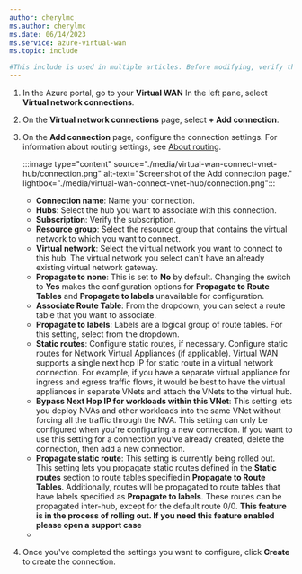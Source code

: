 ```yaml
---
author: cherylmc
ms.author: cherylmc
ms.date: 06/14/2023
ms.service: azure-virtual-wan
ms.topic: include

#This include is used in multiple articles. Before modifying, verify that any changes apply to all articles that use this include.
---
```


1. In the Azure portal, go to your **Virtual WAN** In the left pane, select **Virtual network connections**.
1. On the **Virtual network connections** page, select **+ Add connection**.
1. On the **Add connection** page, configure the connection settings. For information about routing settings, see [About routing](../articles/virtual-wan/about-virtual-hub-routing.md).

   :::image type="content" source="./media/virtual-wan-connect-vnet-hub/connection.png" alt-text="Screenshot of the Add connection page." lightbox="./media/virtual-wan-connect-vnet-hub/connection.png":::

   * **Connection name**: Name your connection.
   * **Hubs**: Select the hub you want to associate with this connection.
   * **Subscription**: Verify the subscription.
   * **Resource group**: Select the resource group that contains the virtual network to which you want to connect.
   * **Virtual network**: Select the virtual network you want to connect to this hub. The virtual network you select can't have an already existing virtual network gateway.
   * **Propagate to none**: This is set to **No** by default. Changing the switch to **Yes** makes the configuration options for **Propagate to Route Tables** and **Propagate to labels** unavailable for configuration.
   * **Associate Route Table**: From the dropdown, you can select a route table that you want to associate.
   * **Propagate to labels**: Labels are a logical group of route tables. For this setting, select from the dropdown.
   * **Static routes**: Configure static routes, if necessary. Configure static routes for Network Virtual Appliances (if applicable). Virtual WAN supports a single next hop IP for static route in a virtual network connection. For example, if you have a separate virtual appliance for ingress and egress traffic flows, it would be best to have the virtual appliances in separate VNets and attach the VNets to the virtual hub.
   * **Bypass Next Hop IP for workloads within this VNet**: This setting lets you deploy NVAs and other workloads into the same VNet without forcing all the traffic through the NVA. This setting can only be configured when you're configuring a new connection. If you want to use this setting for a connection you've already created, delete the connection, then add a new connection.
   * **Propagate static route**: This setting is currently being rolled out. This setting lets you propagate static routes defined in the **Static routes** section to route tables specified in **Propagate to Route Tables**. Additionally, routes will be propagated to route tables that have labels specified as **Propagate to labels**. These routes can be propagated inter-hub, except for the default route 0/0. **This feature is in the process of rolling out. If you need this feature enabled please open a support case**
   * 
1. Once you've completed the settings you want to configure, click **Create** to create the connection.
